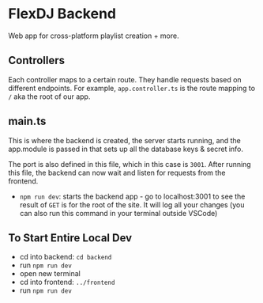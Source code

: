 # FlexDJ Backend

Web app for cross-platform playlist creation + more.

## Controllers

Each controller maps to a certain route. They handle requests based on different endpoints. For example, `app.controller.ts` is the route mapping to `/` aka the root of our app.

## main.ts

This is where the backend is created, the server starts running, and the app.module is passed in that sets up all the database keys & secret info.

The port is also defined in this file, which in this case is `3001`. After running this file, the backend can now wait and listen for requests from the frontend.

- `npm run dev`: starts the backend app - go to localhost:3001 to see the result of `GET` is for the root of the site. It will log all your changes (you can also run this command in your terminal outside VSCode)

## To Start Entire Local Dev

- cd into backend: `cd backend`
- run `npm run dev`
- open new terminal
- cd into frontend: `../frontend`
- run `npm run dev`
